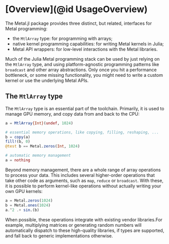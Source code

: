 # [Overview](@id UsageOverview)

The Metal.jl package provides three distinct, but related, interfaces for Metal programming:

- the `MtlArray` type: for programming with arrays;
- native kernel programming capabilities: for writing Metal kernels in Julia;
- Metal API wrappers: for low-level interactions with the Metal libraries.

Much of the Julia Metal programming stack can be used by just relying on the `MtlArray` type,
and using platform-agnostic programming patterns like `broadcast` and other array
abstractions. Only once you hit a performance bottleneck, or some missing functionality, you
might need to write a custom kernel or use the underlying Metal APIs.


## The `MtlArray` type

The `MtlArray` type is an essential part of the toolchain. Primarily, it is used to manage
GPU memory, and copy data from and back to the CPU:

```julia
a = MtlArray{Int}(undef, 1024)

# essential memory operations, like copying, filling, reshaping, ...
b = copy(a)
fill!(b, 0)
@test b == Metal.zeros(Int, 1024)

# automatic memory management
a = nothing
```

Beyond memory management, there are a whole range of array operations to process your data.
This includes several higher-order operations that take other code as arguments, such as
`map`, `reduce` or `broadcast`. With these, it is possible to perform kernel-like operations
without actually writing your own GPU kernels:

```julia
a = Metal.zeros(1024)
b = Metal.ones(1024)
a.^2 .+ sin.(b)
```

When possible, these operations integrate with existing vendor libraries.For example,
multiplying matrices or generating random numbers will automatically dispatch to these
high-quality libraries, if types are supported, and fall back to generic implementations
otherwise.
